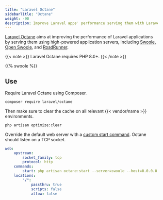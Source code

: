 ```yaml
---
title: "Laravel Octane"
sidebarTitle: "Octane"
weight: -90
description: Improve Laravel apps' performance serving them with Laravel Octane.
---
```


[Laravel Octane](https://laravel.com/docs/octane) aims at improving the
performance of Laravel applications by serving them using high-powered application
servers, including [Swoole](https://github.com/swoole/swoole-src),
[Open Swoole](https://openswoole.com/), and [RoadRunner](https://roadrunner.dev/).

{{< note >}}
Laravel Octane requires PHP 8.0+.
{{< /note >}}

{{% swoole %}}

## Use

Require Laravel Octane using Composer.

``` bash
composer require laravel/octane
```

Then make sure to clear the cache on all relevant {{< vendor/name >}} environments.

``` bash
php artisan optimize:clear
```

Override the default web server with a [custom start command](../../../languages/php/_index.md#alternate-start-commands).
Octane should listen on a TCP socket.

```yaml {configFile="app"}
web:
    upstream:
        socket_family: tcp
        protocol: http
    commands:
        start: php artisan octane:start --server=swoole --host=0.0.0.0 --port=$PORT
    locations:
        "/":
            passthru: true
            scripts: false
            allow: false
```
